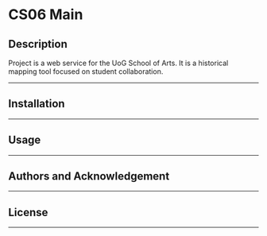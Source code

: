 # CS06 Main
## Description
>

Project is a web service for the UoG School of Arts. It is a historical mapping tool focused on student collaboration.

---
## Installation
>
---
## Usage
>
---
## Authors and Acknowledgement
>
---
## License
>
---
